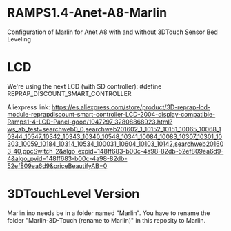 # RAMPS1.4-Anet-A8-Marlin
Configuration of Marlin for Anet A8 with and without 3DTouch Sensor Bed Leveling



# LCD

We're using the next LCD (with SD controller): 
#define REPRAP_DISCOUNT_SMART_CONTROLLER

Aliexpress link: https://es.aliexpress.com/store/product/3D-reprap-lcd-module-reprapdiscount-smart-controller-LCD-2004-display-compatible-Ramps1-4-LCD-Panel-good/1047297_32808868923.html?ws_ab_test=searchweb0_0,searchweb201602_1_10152_10151_10065_10068_10344_10547_10342_10343_10340_10548_10341_10084_10083_10307_10301_10303_10059_10184_10314_10534_100031_10604_10103_10142,searchweb201603_40,ppcSwitch_2&algo_expid=148ff683-b00c-4a98-82db-52ef809ea6d9-4&algo_pvid=148ff683-b00c-4a98-82db-52ef809ea6d9&priceBeautifyAB=0


# 3DTouchLevel Version

Marlin.ino needs be in a folder named "Marlin". You have to rename the folder "Marlin-3D-Touch (rename to Marlin)" in this reposity to Marlin.
